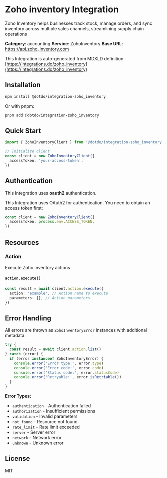 # Zoho inventory Integration

Zoho Inventory helps businesses track stock, manage orders, and sync inventory across multiple sales channels, streamlining supply chain operations

**Category**: accounting
**Service**: ZohoInventory
**Base URL**: https://api.zoho_inventory.com

This Integration is auto-generated from MDXLD definition: [https://integrations.do/zoho_inventory](https://integrations.do/zoho_inventory)

## Installation

```bash
npm install @dotdo/integration-zoho_inventory
```

Or with pnpm:

```bash
pnpm add @dotdo/integration-zoho_inventory
```

## Quick Start

```typescript
import { ZohoInventoryClient } from '@dotdo/integration-zoho_inventory'

// Initialize client
const client = new ZohoInventoryClient({
  accessToken: 'your-access-token',
})
```

## Authentication

This Integration uses **oauth2** authentication.

This Integration uses OAuth2 for authentication. You need to obtain an access token first:

```typescript
const client = new ZohoInventoryClient({
  accessToken: process.env.ACCESS_TOKEN,
})
```

## Resources

### Action

Execute Zoho inventory actions

#### `action.execute()`

```typescript
const result = await client.action.execute({
  action: 'example', // Action name to execute
  parameters: {}, // Action parameters
})
```

## Error Handling

All errors are thrown as `ZohoInventoryError` instances with additional metadata:

```typescript
try {
  const result = await client.action.list()
} catch (error) {
  if (error instanceof ZohoInventoryError) {
    console.error('Error type:', error.type)
    console.error('Error code:', error.code)
    console.error('Status code:', error.statusCode)
    console.error('Retryable:', error.isRetriable())
  }
}
```

**Error Types:**

- `authentication` - Authentication failed
- `authorization` - Insufficient permissions
- `validation` - Invalid parameters
- `not_found` - Resource not found
- `rate_limit` - Rate limit exceeded
- `server` - Server error
- `network` - Network error
- `unknown` - Unknown error

## License

MIT
